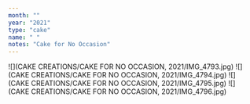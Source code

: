```yaml
---
month: ""
year: "2021"
type: "cake"
name: " "
notes: "Cake for No Occasion"
---
```

![](CAKE CREATIONS/CAKE FOR NO OCCASION, 2021/IMG_4793.jpg)
![](CAKE CREATIONS/CAKE FOR NO OCCASION, 2021/IMG_4794.jpg)
![](CAKE CREATIONS/CAKE FOR NO OCCASION, 2021/IMG_4795.jpg)
![](CAKE CREATIONS/CAKE FOR NO OCCASION, 2021/IMG_4796.jpg)
